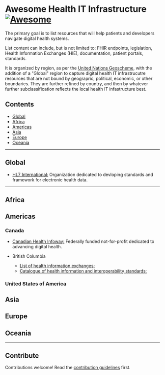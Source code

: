 # Awesome Health IT Infrastructure [![Awesome](https://awesome.re/badge-flat2.svg)](https://awesome.re)

The primary goal is to list resources that will help patients and developers navigate digital health systems.

List content can include, but is not limited to: FHIR endpoints, legislation, Health Information Exchanges (HIE), documentation, patient portals, standards.

It is organized by region, as per the [United Nations Geoscheme](https://en.wikipedia.org/wiki/United_Nations_geoscheme), with the addition of a "Global" region to capture digital health IT infrastrucutre resources that are not bound by geograpric, political, economic, or other boundaries. They are further refined by country, and then by whatever further subclassification reflects the local health IT infastructure best.

## Contents

- [Global](#global)
- [Africa](#africa)
- [Americas](#americas)
- [Asia](#asia)
- [Europe](#europe)
- [Oceania](#oceania)

-----

## Global

- [HL7 International:](https://www.hl7.org/) Organization dedicated to devloping standards and framework for electronic health data. 

-----

## Africa

## Americas

### Canada

- [Canadian Health Infoway:](https://www.infoway-inforoute.ca/en/) Federally funded not-for-profit dedicated to advancing digital health.

- British Columbia
    - [List of health information exchanges:](https://www2.gov.bc.ca/gov/content/health/practitioner-professional-resources/software)
    - [Catalogue of health information and interoperability standards:](https://www2.gov.bc.ca/gov/content/health/practitioner-professional-resources/health-information-standards/standards-catalogue)

### United States of America

## Asia

## Europe

## Oceania

-----

## Contribute

Contributions welcome! Read the [contribution guidelines](contributing.md) first.
